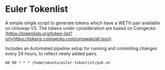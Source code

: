 # Euler Tokenlist

A simple single script to generate tokens which have a WETH pair available on Uniswap V3.
The tokens under consideration are based on Coingecko (https://tokenlists.org/token-list?url=https://tokens.coingecko.com/uniswap/all.json).

Includes an Automated pipeline setup for running and commiting changes every 24 hours, to reflect newly added pairs.

`00 00 * * * /home/ubuntu/euler-tokenlist/pub.sh`
